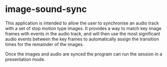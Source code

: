 image-sound-sync
================

This application is intended to allow the user to synchronise an audio track with a set of stop motion type images.  It provides a way to match key image frames with events in the audio track, and will then use the most significant audio events between the key frames to automatically assign the transition times for the remainder of the images.

Once the images and audio are synced the program can run the session in a presentation mode.
